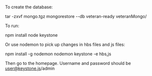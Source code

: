 To create the database:

tar -zxvf mongo.tgz
mongorestore --db veteran-ready veteranMongo/

To run:

npm install
node keystone

Or use nodemon to pick up changes in hbs files and js files:

npm install -g nodemon
nodemon keystone -e hbs,js

Then go to the homepage.  Username and password should be user@keystone.js/admin
